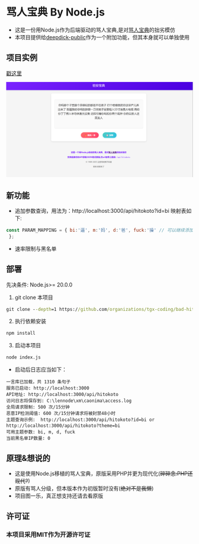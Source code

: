 # 骂人宝典 By Node.js

- 这是一份用Node.js作为后端驱动的骂人宝典,是对[骂人宝典](https://caonima.de)的拙劣模仿
- 本项目提供给[deepdick-public](https://github.com/tgx-coding/deepdick-public)作为一个附加功能，但其本身就可以单独使用

## 项目实例

 [戳这里](https://st.excesama.fun)

 ![图片示例](/example.png)
## 新功能

- 追加参数查询，用法为：http://localhost:3000/api/hitokoto?id=bi 映射表如下:
```JavaScript
const PARAM_MAPPING = { bi:'逼', m:'妈', d:'爸', fuck:'操' // 可以继续添加更多映射
 };
```
- 速率限制与黑名单

## 部署
先决条件: Node.js>= 20.0.0
1. git clone 本项目
```cmd
git clone --depth=1 https://github.com/organizations/tgx-coding/bad-hitokoto
```
2. 执行依赖安装
```cmd
npm install
```
3. 启动本项目
```cmd
node index.js
```
- 启动后日志应当如下：
```log
一言库已加载，共 1310 条句子
服务已启动: http://localhost:3000
API地址: http://localhost:3000/api/hitokoto
访问日志将保存到: C:\lennode\xm\caonima\access.log
全局请求限制: 500 次/15分钟
恶意IP检测阈值: 600 次/15分钟请求将被封禁48小时
主题查询示例:  http://localhost:3000/api/hitokoto?id=bi or http://localhost:3000/api/hitokoto?theme=bi
可用主题参数: bi, m, d, fuck
当前黑名单IP数量: 0
```

## 原理&想说的

- 这是使用Node.js移植的骂人宝典，原版采用PHP并更为现代化(~~碎碎念:PHP还现代?~~)
- 原版有骂人分级，但本版本作为初版暂时没有(~~绝对不是我懒~~)
- 项目图一乐，真正想支持还请去看原版

## 许可证

### 本项目采用MIT作为开源许可证